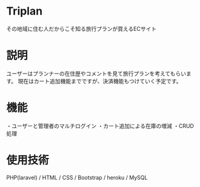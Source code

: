 # Triplan
その地域に住む人だからこそ知る旅行プランが買えるECサイト

# 説明
ユーザーはプランナーの在住歴やコメントを見て旅行プランを考えてもらいます。
現在はカート追加機能までですが、決済機能もつけていく予定です。

# 機能
・ユーザーと管理者のマルチログイン
・カート追加による在庫の増減
・CRUD処理

# 使用技術
PHP(laravel) / HTML / CSS / Bootstrap / heroku / MySQL 
